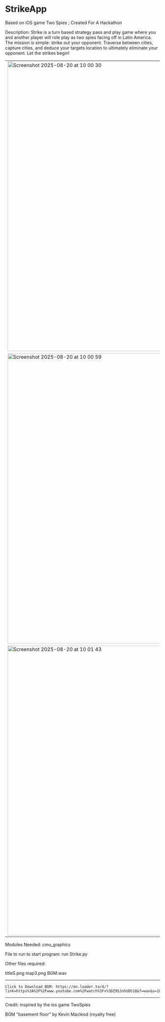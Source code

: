 # StrikeApp
Based on iOS game Two Spies ; Created For A Hackathon

Description:
Strike is a turn based strategy pass and play game where you and another player will role play as two spies facing off in Latin America. The mission is simple: strike out your opponent. Traverse between cities, capture cities, and deduce your targets location to ultimately eliminate your opponent. Let the strikes begin!

<table>
  <tr>
    <td><img width="1510" height="943" alt="Screenshot 2025-08-20 at 10 00 30" src="https://github.com/user-attachments/assets/210a3172-59b1-40b6-b2ca-cc5c41fe4b57" /></td>
    <td><img width="1512" height="944" alt="Screenshot 2025-08-20 at 10 00 40" src="https://github.com/user-attachments/assets/71e22d04-4019-4cd7-b94a-f3ff8fdcf9b0" /></td>
  </tr>
  <tr>
    <td><img width="1510" height="946" alt="Screenshot 2025-08-20 at 10 00 59" src="https://github.com/user-attachments/assets/462f3310-f763-4048-9892-a2d514937947" /></td>
    <td><img width="1510" height="944" alt="Screenshot 2025-08-20 at 10 01 19" src="https://github.com/user-attachments/assets/e1484143-f28c-43da-b022-9f1c1cfa0587" /></td>
  </tr>
  <tr>
    <td><img width="1511" height="944" alt="Screenshot 2025-08-20 at 10 01 43" src="https://github.com/user-attachments/assets/6daf32b0-814a-4f29-ae42-40d6500f1b7a" /></td>
    <td><img width="1512" height="944" alt="Screenshot 2025-08-20 at 10 01 55" src="https://github.com/user-attachments/assets/4520ed6e-2901-4279-9d32-679582409b61" /></td>
  </tr>
</table>


Modules Needed:
cmu_graphics


File to run to start program: 
run Strike.py


Other files required:

titleS.png
map3.png
BGM.wav 

----------------------------------------------------------------------------------------
	Click to Download BGM: https://en.loader.to/4/?link=https%3A%2F%2Fwww.youtube.com%2Fwatch%3Fv%3DZ9SJohUDS1Q&f=wav&s=1&e=1&r=y2downcc
----------------------------------------------------------------------------------------


Credit:
inspired by the ios game TwoSpies

BGM "basement floor" by Kevin Macleod (royalty free)
